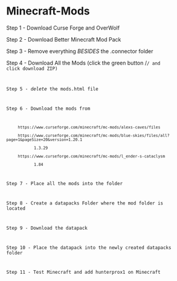 # Minecraft-Mods
Step 1 - Download Curse Forge and OverWolf

Step 2 - Download Better Minecraft Mod Pack

Step 3 - Remove everything *BESIDES* the .connector folder

Step 4 - Download All the Mods (click the green button /<code>/ and click download ZIP)  

Step 5 - *delete* the mods.html file

Step 6 - Download the mods from 

         https://www.curseforge.com/minecraft/mc-mods/alexs-caves/files

         https://www.curseforge.com/minecraft/mc-mods/blue-skies/files/all?page=1&pageSize=20&version=1.20.1

            	1.3.29

         https://www.curseforge.com/minecraft/mc-mods/l_ender-s-cataclysm
	
             	1.84

Step 7 - Place all the mods into the folder

Step 8 - Create a datapacks Folder where the mod folder is located

Step 9 - Download the datapack

Step 10 - Place the datapack into the newly created datapacks folder

Step 11 - Test Minecraft and add hunterprox1 on Minecraft
